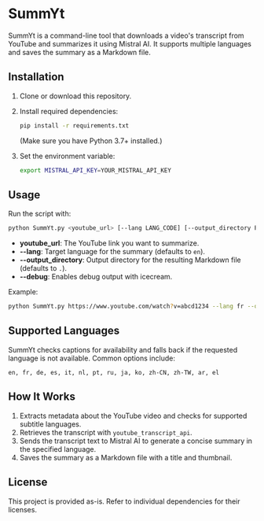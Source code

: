 # SummYt

SummYt is a command-line tool that downloads a video's transcript from YouTube and summarizes it using Mistral AI. It supports multiple languages and saves the summary as a Markdown file.

## Installation

1. Clone or download this repository.  
2. Install required dependencies:
   ```bash
   pip install -r requirements.txt
   ```
   (Make sure you have Python 3.7+ installed.)

3. Set the environment variable:
   ```bash
   export MISTRAL_API_KEY=YOUR_MISTRAL_API_KEY
   ```

## Usage

Run the script with:
```bash
python SummYt.py <youtube_url> [--lang LANG_CODE] [--output_directory PATH] [--debug]
```

- **youtube_url**: The YouTube link you want to summarize.  
- **--lang**: Target language for the summary (defaults to `en`).  
- **--output_directory**: Output directory for the resulting Markdown file (defaults to `.`).  
- **--debug**: Enables debug output with icecream.

Example:
```bash
python SummYt.py https://www.youtube.com/watch?v=abcd1234 --lang fr --output_directory summaries
```

## Supported Languages

SummYt checks captions for availability and falls back if the requested language is not available. Common options include:
```
en, fr, de, es, it, nl, pt, ru, ja, ko, zh-CN, zh-TW, ar, el
```

## How It Works

1. Extracts metadata about the YouTube video and checks for supported subtitle languages.  
2. Retrieves the transcript with `youtube_transcript_api`.  
3. Sends the transcript text to Mistral AI to generate a concise summary in the specified language.  
4. Saves the summary as a Markdown file with a title and thumbnail.

## License

This project is provided as-is. Refer to individual dependencies for their licenses.